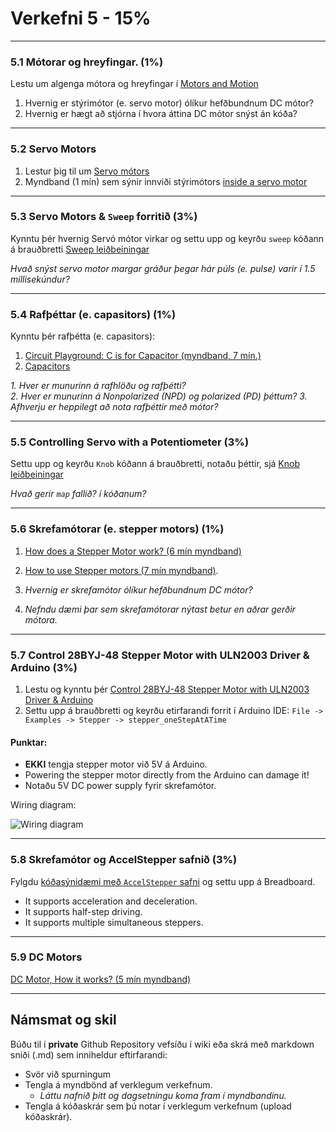 
# Verkefni 5 - 15%
---

<!--
1. [Electronics Class](https://www.instructables.com/Electronics-Class/)
1. [Robot class](https://www.instructables.com/Robots-Class/)
-->

<!--
All you need to control a motor using an Arduino is a 2K resistor, an NPN transistor (TIP120 in this case), and a 1N4001 diode. The 2K resistor works to protect the Arduino pin, the transistor serves as a valve which lets more or less current flow through the motor. This is what turns the motor on and off, and controls its speed.

The diode is used as a buffer. When electricity flows through the motor, the diode does nothing. However, when the motor stops, the reverse current flows across the diode, and back through the motor. This protects the circuit from sudden voltage spikes.
-->

### 5.1 Mótorar og hreyfingar. (1%)
Lestu um algenga mótora og hreyfingar í [Motors and Motion](https://www.instructables.com/Motors-and-Motion/)

1. Hvernig er stýrimótor (e. servo motor) ólíkur hefðbundnum DC mótor?
1. Hvernig er hægt að stjórna í hvora áttina DC mótor snýst án kóða?

<!--
[samanburður á DC,stepper og server](https://www.seeedstudio.com/blog/2019/03/04/driving-a-28byj-48-stepper-motor-with-a-uln2003-driver-board-and-arduino/)
-->
---

### 5.2 Servo Motors 
1. Lestur þig til um [Servo mótors](https://www.instructables.com/Servo-A-Go-Go/)
2. Myndband (1 mín) sem sýnir innviði stýrimótors [inside a servo motor](https://learn.adafruit.com/adafruit-arduino-lesson-14-servo-motors/inside-a-servo)

---

### 5.3 Servo Motors & `Sweep` forritið (3%)
Kynntu þér hvernig Servó mótor virkar og settu upp og keyrðu `sweep` kóðann á brauðbretti [Sweep leiðbeiningar](https://lastminuteengineers.com/servo-motor-arduino-tutorial/#arduino-code-sweep)

_Hvað snýst servo motor margar gráður þegar hár púls (e. pulse) varir í 1.5 millisekúndur?_

---

### 5.4 Rafþéttar (e. capasitors) (1%)
Kynntu þér rafþétta (e. capasitors):
1. [Circuit Playground: C is for Capacitor (myndband, 7 mín.)](https://learn.adafruit.com/circuit-playground-c-is-for-capacitor/video)
2. [Capacitors](https://www.instructables.com/lesson/Capacitors-2/)

_1. Hver er munurinn á rafhlöðu og rafþétti?_<br>
_2. Hver er munurinn á Nonpolarized (NPD) og polarized (PD) þéttum?_
_3. Afhverju er heppilegt að nota rafþéttir með mótor?_

<!--
Sometimes your servo may misbehave if you decide to run it directly from the Arduino. The reason for this is that the servo draws considerable power, especially during start-up, and this can cause the Arduino board to reset.
-->

---

### 5.5 Controlling Servo with a Potentiometer (3%)
Settu upp og keyrðu `Knob` kóðann á brauðbretti, notaðu þéttir, sjá [Knob leiðbeiningar](https://lastminuteengineers.com/servo-motor-arduino-tutorial/#controlling-servo-with-a-potentiometer)

_Hvað gerir `map` fallið? í kóðanum?_

---

### 5.6 Skrefamótorar (e. stepper motors) (1%)
1. [How does a Stepper Motor work? (6 mín myndband)](https://www.youtube.com/watch?v=eyqwLiowZiU)
1. [How to use Stepper motors (7 mín myndband)](https://youtu.be/bkqoKWP4Oy4). 

1. _Hvernig er skrefamótor ólíkur hefðbundnum DC mótor?_
2. _Nefndu dæmi þar sem skrefamótorar nýtast betur en aðrar gerðir mótora._

---

### 5.7 Control 28BYJ-48 Stepper Motor with ULN2003 Driver & Arduino (3%)
1. Lestu og kynntu þér [Control 28BYJ-48 Stepper Motor with ULN2003 Driver & Arduino](https://lastminuteengineers.com/28byj48-stepper-motor-arduino-tutorial/)
2. Settu upp á brauðbretti og keyrðu etirfarandi forrit í Arduino IDE: `File -> Examples -> Stepper -> stepper_oneStepAtATime`

#### Punktar:
- **EKKI** tengja stepper motor við 5V á Arduino. 
- Powering the stepper motor directly from the Arduino can damage it!
- Notaðu 5V DC power supply fyrir skrefamótor.

Wiring diagram:

![Wiring diagram](https://github.com/VESM1VS/V21-1/blob/main/Myndir/28BYJ-48-Stepper-Motor-ULN2003-Driver-Wiring-Diagram-Schematic-Pinout.jpg)

---

### 5.8 Skrefamótor og AccelStepper safnið (3%)
Fylgdu [kóðasýnidæmi með `AccelStepper` safni](https://lastminuteengineers.com/28byj48-stepper-motor-arduino-tutorial/#arduino-code-using-accelstepper-library) og settu upp á Breadboard. 
<br>
- It supports acceleration and deceleration.
- It supports half-step driving.
- It supports multiple simultaneous steppers.

<!--
[Fleiri dæmi](https://www.makerguides.com/28byj-48-stepper-motor-arduino-tutorial/)
when powering the Arduino with USB power only, I would get inconsistent behavior and bad performance of the stepper motor.
-->

---

### 5.9 DC Motors 
[DC Motor, How it works? (5 mín myndband)](https://www.youtube.com/watch?v=LAtPHANEfQo&vl=ko)

---

## Námsmat og skil

Búðu til í **private** Github Repository vefsíðu í wiki eða skrá með markdown sniði (.md) sem inniheldur eftirfarandi:

- Svör við spurningum
- Tengla á myndbönd af verklegum verkefnum. 
  - _Láttu nafnið þitt og dagsetningu koma fram í myndbandinu._
- Tengla á kóðaskrár sem þú notar í verklegum verkefnum (upload kóðaskrár).


<!--

### 5.8 Transistorar 

1. Kynntu þér [Transistora](https://www.instructables.com/lesson/Transistors/).
1. Svaraðu eftirfarandi spurningum:
    1. Hvað gerir transistor?
    1. Hver er munurinn á NPN og PNP transistorum?


#### 5.6 Nánar um ULN2003 & 28BYJ-48 Stepper Motor
5.6 Kynntu þér virkni og möguleika með [ULN2003 & 28BYJ-48 Stepper Motor (myndband)](https://medium.com/jungletronics/uln2003-28byj-48-stepper-motor-f1cc5357eff).

## Control Stepper Motor with L293D Motor Driver IC
- https://lastminuteengineers.com/stepper-motor-l293d-arduino-tutorial/

## DC Motors 
- [DC Motor, How it works? (myndband)](https://www.youtube.com/watch?v=LAtPHANEfQo&vl=ko)

## DC Motors 

1. Fylgdu [Lesson 13. DC Motors](https://learn.adafruit.com/adafruit-arduino-lesson-13-dc-motors) og settu upp á Breadboard:
2. Svaraðu eftirfarandi spurningum:
    1. Afhverju þurfum við að nota PWM pinna til að stýra DC mótor?
    2. Afhverju þurfum við að nota viðnám, transistor og diode með DC mótor?
    3. Hvernig er stýrimótor (e. servo motor) ólíkur hefðbundnum DC mótor?


## H-Bridge 
To make a motor spin backwards, you will need an H-bridge.

1. Lestu þér til um [L293D H-Bridge](https://maker.pro/custom/projects/all-you-need-to-know-about-l293d).
1. Svaraðu eftirfarandi spurningum:
    1. Hvað er hægt að gera með L293D?
    1. Hver er munurinn á L293 or L293D?


## DC motor reversing 

1. Fylgdu [Lesson 15. DC Motor Reversing](https://learn.adafruit.com/adafruit-arduino-lesson-15-dc-motor-reversing) og settu upp á Breadboard.

1. Svaraðu eftirfarandi spurningum:
    1. Útskýrðu virkni eftirfarandi falls:

        ```cpp
        void setMotor(int speed, boolean reverse) {
            analogWrite(enablePin, speed);
            digitalWrite(in1Pin, !reverse);
            digitalWrite(in2Pin, reverse);
        }
        ```
    1. L293D er með tvo +V pinna (8 and 16), útskýrðu þá.

Ítarefni: [Tveir DC mótorar: speed and spinning direction of a DC motor](https://lastminuteengineers.com/l293d-dc-motor-arduino-tutorial/)

-->

